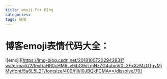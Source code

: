 ```yaml
---
title: emoji For Blog 
categories: 
tags: 随笔
---
```


# 博客emoji表情代码大全：   

![emoji][https://img-blog.csdn.net/20181007202942931?watermark/2/text/aHR0cHM6Ly9ibG9nLmNzZG4ubmV0L3FxXzMzOTgyMjMy/font/5a6L5L2T/fontsize/400/fill/I0JBQkFCMA==/dissolve/70]